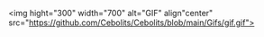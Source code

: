 <img hight="300" width="700" alt="GIF" align"center" src="https://github.com/Cebolits/Cebolits/blob/main/Gifs/gif.gif">
